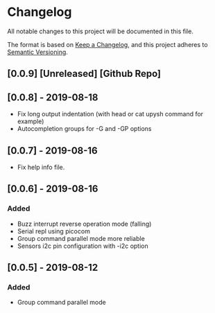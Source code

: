 # Changelog
All notable changes to this project will be documented in this file.

The format is based on [Keep a Changelog](https://keepachangelog.com/en/1.0.0/),
and this project adheres to [Semantic Versioning](https://semver.org/spec/v2.0.0.html).

## [0.0.9] [Unreleased] [Github Repo]

## [0.0.8] - 2019-08-18
- Fix long output indentation (with head or cat upysh command for example)
- Autocompletion groups for -G and -GP options
## [0.0.7] - 2019-08-16
- Fix help info file.
## [0.0.6] - 2019-08-16
### Added
- Buzz interrupt reverse operation mode (falling)
- Serial repl using picocom
- Group command parallel mode more reliable
- Sensors i2c pin configuration with -i2c option

## [0.0.5] - 2019-08-12

### Added
- Group command parallel mode
